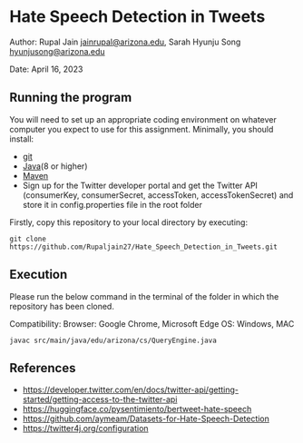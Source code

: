 # Hate Speech Detection in Tweets

Author: Rupal Jain [jainrupal@arizona.edu](mailto:jainrupal@arizona.edu), Sarah Hyunju Song [hyunjusong@arizona.edu](mailto:hyunjusong@arizona.edu)

Date: April 16, 2023


## Running the program

You will need to set up an appropriate coding environment on whatever computer you expect to use for this assignment.
Minimally, you should install:

* [git](https://git-scm.com/downloads)
* [Java](https://www.java.com/en/)(8 or higher)
* [Maven](https://maven.apache.org/)
* Sign up for the Twitter developer portal and get the Twitter API (consumerKey, consumerSecret, accessToken, accessTokenSecret) and store it in config.properties file in the root folder

Firstly, copy this repository to your local directory by executing:

```
git clone https://github.com/Rupaljain27/Hate_Speech_Detection_in_Tweets.git
```

## Execution

Please run the below command in the terminal of the folder in which the repository has been cloned.

Compatibility:
Browser: Google Chrome, Microsoft Edge
OS: Windows, MAC

```
javac src/main/java/edu/arizona/cs/QueryEngine.java
```


## References

* https://developer.twitter.com/en/docs/twitter-api/getting-started/getting-access-to-the-twitter-api
* https://huggingface.co/pysentimiento/bertweet-hate-speech
* https://github.com/aymeam/Datasets-for-Hate-Speech-Detection
* https://twitter4j.org/configuration